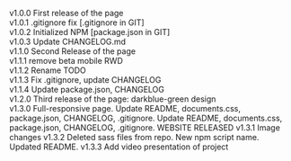 v1.0.0 First release of the page   
v1.0.1 .gitignore fix [.gitignore in GIT]   
v1.0.2 Initialized NPM [package.json in GIT]   
v1.0.3 Update CHANGELOG.md   
v1.1.0 Second Release of the page   
v1.1.1 remove beta mobile RWD   
v1.1.2 Rename TODO   
v1.1.3 Fix .gitignore, update CHANGELOG   
v1.1.4 Update package.json, CHANGELOG   
v1.2.0 Third release of the page: darkblue-green design   
v1.3.0 Full-responsive page. Update README, documents.css, package.json, CHANGELOG, .gitignore. Update README, documents.css, package.json, CHANGELOG, .gitignore. WEBSITE RELEASED
v1.3.1 Image changes
v1.3.2 Deleted sass files from repo. New npm script name. Updated README.
v1.3.3 Add video presentation of project